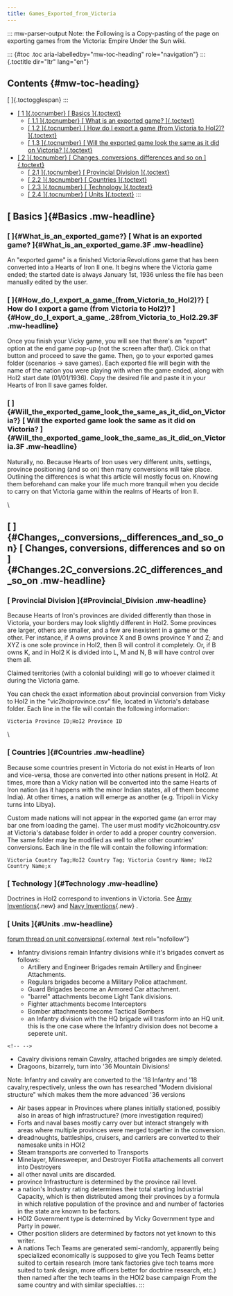 ```yaml
---
title: Games_Exported_from_Victoria
---
```

::: mw-parser-output
Note: the Following is a Copy-pasting of the page on exporting games
from the Victoria: Empire Under the Sun wiki.

::: {#toc .toc aria-labelledby="mw-toc-heading" role="navigation"}
::: {.toctitle dir="ltr" lang="en"}
## Contents {#mw-toc-heading}

[ ]{.toctogglespan}
:::

-   [[ 1 ]{.tocnumber} [ Basics ]{.toctext}](#Basics)
    -   [[ 1.1 ]{.tocnumber} [ What is an exported game?
        ]{.toctext}](#What_is_an_exported_game.3F)
    -   [[ 1.2 ]{.tocnumber} [ How do I export a game (from Victoria to
        HoI2)?
        ]{.toctext}](#How_do_I_export_a_game_.28from_Victoria_to_HoI2.29.3F)
    -   [[ 1.3 ]{.tocnumber} [ Will the exported game look the same as
        it did on Victoria?
        ]{.toctext}](#Will_the_exported_game_look_the_same_as_it_did_on_Victoria.3F)
-   [[ 2 ]{.tocnumber} [ Changes, conversions, differences and so on
    ]{.toctext}](#Changes.2C_conversions.2C_differences_and_so_on)
    -   [[ 2.1 ]{.tocnumber} [ Provincial Division
        ]{.toctext}](#Provincial_Division)
    -   [[ 2.2 ]{.tocnumber} [ Countries ]{.toctext}](#Countries)
    -   [[ 2.3 ]{.tocnumber} [ Technology ]{.toctext}](#Technology)
    -   [[ 2.4 ]{.tocnumber} [ Units ]{.toctext}](#Units)
:::

## [ Basics ]{#Basics .mw-headline}

### [ ]{#What_is_an_exported_game?} [ What is an exported game? ]{#What_is_an_exported_game.3F .mw-headline}

An \"exported game\" is a finished Victoria:Revolutions game that has
been converted into a Hearts of Iron II one. It begins where the
Victoria game ended; the started date is always January 1st, 1936 unless
the file has been manually edited by the user.

### [ ]{#How_do_I_export_a_game_(from_Victoria_to_HoI2)?} [ How do I export a game (from Victoria to HoI2)? ]{#How_do_I_export_a_game_.28from_Victoria_to_HoI2.29.3F .mw-headline}

Once you finish your Vicky game, you will see that there\'s an
\"export\" option at the end game pop-up (not the screen after that).
Click on that button and proceed to save the game. Then, go to your
exported games folder (scenarios -\> save games). Each exported file
will begin with the name of the nation you were playing with when the
game ended, along with HoI2 start date (01/01/1936). Copy the desired
file and paste it in your Hearts of Iron II save games folder.

### [ ]{#Will_the_exported_game_look_the_same_as_it_did_on_Victoria?} [ Will the exported game look the same as it did on Victoria? ]{#Will_the_exported_game_look_the_same_as_it_did_on_Victoria.3F .mw-headline}

Naturally, no. Because Hearts of Iron uses very different units,
settings, province positioning (and so on) then many conversions will
take place. Outlining the differences is what this article will mostly
focus on. Knowing them beforehand can make your life much more tranquil
when you decide to carry on that Victoria game within the realms of
Hearts of Iron II.

\

## [ ]{#Changes,_conversions,_differences_and_so_on} [ Changes, conversions, differences and so on ]{#Changes.2C_conversions.2C_differences_and_so_on .mw-headline}

### [ Provincial Division ]{#Provincial_Division .mw-headline}

Because Hearts of Iron\'s provinces are divided differently than those
in Victoria, your borders may look slightly different in HoI2. Some
provinces are larger, others are smaller, and a few are inexistent in a
game or the other. Per instance, if A owns province X and B owns
province Y and Z; and XYZ is one sole province in HoI2, then B will
control it completely. Or, if B owns K, and in HoI2 K is divided into L,
M and N, B will have control over them all.

Claimed territories (with a colonial building) will go to whoever
claimed it during the Victoria game.

You can check the exact information about provincial conversion from
Vicky to HoI2 in the \"vic2hoiprovince.csv\" file, located in
Victoria\'s database folder. Each line in the file will contain the
following information:

    Victoria Province ID;HoI2 Province ID 

\

### [ Countries ]{#Countries .mw-headline}

Because some countries present in Victoria do not exist in Hearts of
Iron and vice-versa, those are converted into other nations present in
HoI2. At times, more than a Vicky nation will be converted into the same
Hearts of Iron nation (as it happens with the minor Indian states, all
of them become India). At other times, a nation will emerge as another
(e.g. Tripoli in Vicky turns into Libya).

Custom made nations will not appear in the exported game (an error may
bar one from loading the game). The user must modify vic2hoicountry.csv
at Victoria\'s database folder in order to add a proper country
conversion. The same folder may be modified as well to alter other
countries\' conversions. Each line in the file will contain the
following information:

    Victoria Country Tag;HoI2 Country Tag; Victoria Country Name; HoI2 Country Name;x 

### [ Technology ]{#Technology .mw-headline}

Doctrines in HoI2 correspond to inventions in Victoria. See [Army
Inventions](/wiki/index.php?title=Army_Inventions&action=edit&redlink=1 "Army Inventions (page does not exist)"){.new}
and [Navy
Inventions](/wiki/index.php?title=Navy_Inventions&action=edit&redlink=1 "Navy Inventions (page does not exist)"){.new}
.

### [ Units ]{#Units .mw-headline}

[forum thread on unit
conversions](http://forum.paradoxplaza.com/forum/showthread.php?406223-What-does-a-engineers-brigade-convert-to-in-Hearts-of-Iron){.external
.text rel="nofollow"}

-   Infantry divisions remain Infantry divisions while it\'s brigades
    convert as follows:
    -   Artillery and Engineer Brigades remain Artillery and Engineer
        Attachments.
    -   Regulars brigades become a Military Police attachment.
    -   Guard Brigades become an Armored Car attachment.
    -   \"barrel\" attachments become Light Tank divisions.
    -   Fighter attachments become Interceptors
    -   Bomber attachments become Tactical Bombers
    -   an Infantry division with the HQ brigade will trasform into an
        HQ unit. this is the one case where the Infantry division does
        not become a seperete unit.

```{=html}
<!-- -->
```
-   Cavalry divisions remain Cavalry, attached brigades are simply
    deleted.
-   Dragoons, bizarrely, turn into \'36 Mountain Divisions!

Note: Infantry and cavalry are converted to the \'18 Infantry and \'18
cavalry,respectively, unless the own has researched \"Modern divisional
structure\" which makes them the more advanced \'36 versions

-   Air bases appear in Provinces where planes initially stationed,
    possibly also in areas of high infrastructure? (more investigation
    required)
-   Forts and naval bases mostly carry over but interact strangely with
    areas where multiple provinces were merged together in the
    conversion.
-   dreadnoughts, battleships, cruisers, and carriers are converted to
    their namesake units in HOI2
-   Steam transports are converted to Transports
-   Minelayer, Minesweeper, and Destroyer Flotilla attachements all
    convert into Destroyers
-   all other naval units are discarded.
-   province Infrastructure is determined by the province rail level.
-   a nation\'s Industry rating determines their total starting
    Industrial Capacity, which is then distributed among their provinces
    by a formula in which relative population of the province and and
    number of factories in the state are known to be factors.
-   HOI2 Government type is determined by Vicky Government type and
    Party in power.
-   Other position sliders are determined by factors not yet known to
    this writer.
-   A nations Tech Teams are generated semi-randomly, apparently being
    specialized economically is supposed to give you Tech Teams better
    suited to certain research (more tank factories give tech teams more
    suited to tank design, more officers better for doctrine research,
    etc.) then named after the tech teams in the HOI2 base campaign From
    the same country and with similar specialties.
:::
